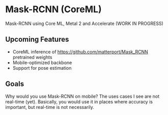 # Mask-RCNN (CoreML)

Mask-RCNN using Core ML, Metal 2 and Accelerate (WORK IN PROGRESS)

## Upcoming Features

- CoreML inference of https://github.com/matterport/Mask_RCNN pretrained weights
- Mobile-optimized backbone
- Support for pose estimation

## Goals

Why would you use Mask-RCNN on mobile? The uses cases I see are not real-time (yet). Basically, you would use it in places where accuracy is important, but real-time is not necessarily.
